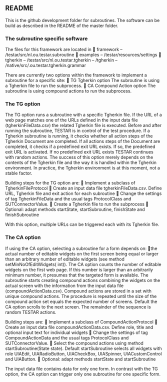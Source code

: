 ## README

This is the github development folder for subroutines. 
The software can be build as described in the README of the master folder.

### The subroutine specific software

The files for this framework are located in
 framework
– /testar/src/nl.ou.testar.subroutine
 examples
– /testar/resources/settings
 tgherkin
– /testar/src/nl.ou.testar.tgherkin
– /tgherkin
– /native/src/.ou.testar.tgherkin.grammar

There are currently two options within the framework to implement a subroutine
for a specific site:
 TG Tgherkin option
The subroutine is using a Tgherkin file to run the subprocess.
 CA Compound Action option
The subroutine is using compound actions to run the subprocess.

### The TG option

The TG option runs a subroutine with a specific Tgherkin file. If the URL of a web
page matches one of the URLs defined in the input data file (tgherkinFileData.csv) the
related Tgherkin file is executed. Before and after running the subroutine, TESTAR
is in control of the test procedure.
If a Tgherkin subroutine is running, it checks whether all action steps of the Tgherkin
Document are completed. If all actions steps of the Document are completed, it checks
if a predefined exit URL exists. If so, the predefined exit URL is activated. If no
predefined exit URL exists TESTAR continues with random actions.
The success of this option merely depends on the contents of the Tgherkin file and
the way it is handled within the Tgherkin environment. In practice, the Tgherkin
environment is at this moment, not a stable factor.

Building steps for the TG option are:
 Implement a subclass of TgherkinFileProtocol
 Create an input data file tgherkinFileData.csv. Define URL, Tgherkin file and exit action for each subroutine
 Change the settings of tag TgherkinFileData and the usual tags ProtocolClass
and SUTConnectorValue.
 Create a Tgherkin file to run the subprocess
 Optional: adapt methods startState, startSubroutine, finishState and finishSubroutine

With this option, multiple URLs can be triggered each with its Tgherkin file.

### The CA option

If using the CA option, selecting a subroutine for a form depends on:
 the actual number of editable widgets on the first screen being equal or larger
than an arbitrary number of editable widgets (see method setMinNoOfEditWidgets(
int)).
The CA option counts the number of editable widgets on the first web page. If this
number is larger than an arbitrarily minimum number, it presumes that the targeted
form is available.
The subroutine starts creating compound actions combining the widgets on the actual
screen with the information from the input data file (compoundActionData.csv).
Compound actions are stored in a set with unique compound actions. The procedure
is repeated until the size of the compound action set equals the expected number
of screens. Default the CA option scrolls to the next screen. The remainder of the
sequence is random TESTAR actions.

Building steps are:
 Implement a subclass of CompoundActionProtocol
 Create an input data file compoundActionData.csv. Define role, title and optional input text for individual widgets
 Change the settings of tag CompoundActionData and the usual tags ProtocolClass and SUTConnectorValue.
 Select the compound actions using method startSubroutine(State state). Default startSubroutine selects all widgets with role UIAEdit, UIARadioButton,
UIACheckBox, UIASpinner, UIACustomControl and UIAButton.
 Optional: adapt methods startState and startSubroutine

The input data file contains data for only one form. In contrast with the TG option,
the CA option can trigger only one subroutine for one specific form.

